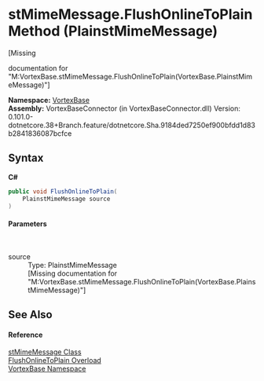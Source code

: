 # stMimeMessage.FlushOnlineToPlain Method (PlainstMimeMessage)
 

\[Missing <summary> documentation for "M:VortexBase.stMimeMessage.FlushOnlineToPlain(VortexBase.PlainstMimeMessage)"\]

**Namespace:**&nbsp;<a href="N_VortexBase.md">VortexBase</a><br />**Assembly:**&nbsp;VortexBaseConnector (in VortexBaseConnector.dll) Version: 0.101.0-dotnetcore.38+Branch.feature/dotnetcore.Sha.9184ded7250ef900bfdd1d83b2841836087bcfce

## Syntax

**C#**<br />
``` C#
public void FlushOnlineToPlain(
	PlainstMimeMessage source
)
```


#### Parameters
&nbsp;<dl><dt>source</dt><dd>Type: PlainstMimeMessage<br />\[Missing <param name="source"/> documentation for "M:VortexBase.stMimeMessage.FlushOnlineToPlain(VortexBase.PlainstMimeMessage)"\]</dd></dl>

## See Also


#### Reference
<a href="T_VortexBase_stMimeMessage.md">stMimeMessage Class</a><br /><a href="Overload_VortexBase_stMimeMessage_FlushOnlineToPlain.md">FlushOnlineToPlain Overload</a><br /><a href="N_VortexBase.md">VortexBase Namespace</a><br />